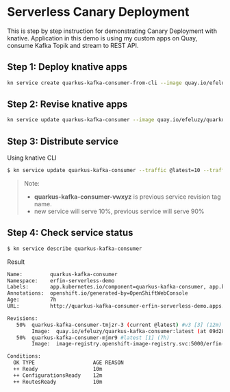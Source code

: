# Serverless Canary Deployment

This is step by step instruction for demonstrating Canary Deployment with knative. 
Application in this demo is using my custom apps on Quay, consume Kafka Topik and stream to REST API.

## Step 1: Deploy knative apps
```bash
kn service create quarkus-kafka-consumer-from-cli --image quay.io/efeluzy/quarkus-kafka-consumer:v3
```

## Step 2: Revise knative apps
```bash
kn service update quarkus-kafka-consumer --image quay.io/efeluzy/quarkus-kafka-consumer:latest
```

## Step 3: Distribute service
Using knative CLI
```bash
$ kn service update quarkus-kafka-consumer --traffic @latest=10 --traffic quarkus-kafka-consumer-vwxyz=90
```
> Note: 
> - **quarkus-kafka-consumer-vwxyz** is previous service revision tag name.
> - new service will serve 10%, previous service will serve 90%
## Step 4: Check service status
```bash
$ kn service describe quarkus-kafka-consumer
```
Result
```bash
Name:         quarkus-kafka-consumer
Namespace:    erfin-serverless-demo
Labels:       app.kubernetes.io/component=quarkus-kafka-consumer, app.kubernetes.io/instance=quarkus-k ...
Annotations:  openshift.io/generated-by=OpenShiftWebConsole
Age:          7h
URL:          http://quarkus-kafka-consumer-erfin-serverless-demo.apps.erfin-cluster.sandbox1459.opentlc.com

Revisions:
   50%  quarkus-kafka-consumer-tmjzr-3 (current @latest) #v3 [3] (12m)
        Image:  quay.io/efeluzy/quarkus-kafka-consumer:latest (at 09d28f)
   50%  quarkus-kafka-consumer-mjmr9 #latest [1] (7h)
        Image:  image-registry.openshift-image-registry.svc:5000/erfin-serverless-demo/quarkus-kafka-consumer:v3 (at 09d28f)

Conditions:
  OK TYPE                   AGE REASON
  ++ Ready                  10m
  ++ ConfigurationsReady    12m
  ++ RoutesReady            10m
  ```
